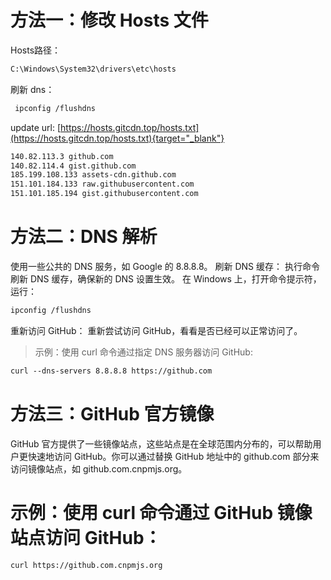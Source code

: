 # 方法一：修改 Hosts 文件
Hosts路径： 
```md
C:\Windows\System32\drivers\etc\hosts
```
刷新 dns：  
```md
 ipconfig /flushdns
```
update url: [https://hosts.gitcdn.top/hosts.txt](https://hosts.gitcdn.top/hosts.txt){target="_blank"}
```md
140.82.113.3 github.com
140.82.114.4 gist.github.com
185.199.108.133 assets-cdn.github.com
151.101.184.133 raw.githubusercontent.com
151.101.185.194 gist.githubusercontent.com
```

# 方法二：DNS 解析
使用一些公共的 DNS 服务，如 Google 的 8.8.8.8。
刷新 DNS 缓存： 执行命令刷新 DNS 缓存，确保新的 DNS 设置生效。
在 Windows 上，打开命令提示符，运行：
```md
ipconfig /flushdns
```
重新访问 GitHub： 重新尝试访问 GitHub，看看是否已经可以正常访问了。

>示例：使用 curl 命令通过指定 DNS 服务器访问 GitHub:
```md
curl --dns-servers 8.8.8.8 https://github.com
```
# 方法三：GitHub 官方镜像
GitHub 官方提供了一些镜像站点，这些站点是在全球范围内分布的，可以帮助用户更快速地访问 GitHub。你可以通过替换 GitHub 地址中的 github.com 部分来访问镜像站点，如 github.com.cnpmjs.org。

# 示例：使用 curl 命令通过 GitHub 镜像站点访问 GitHub：
```md
curl https://github.com.cnpmjs.org
```